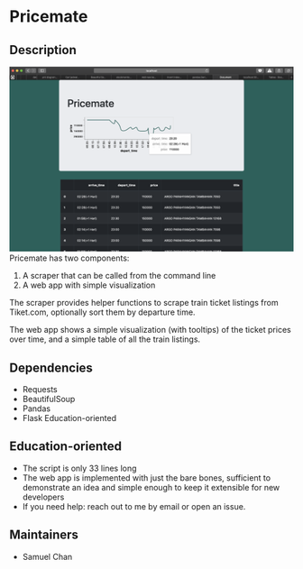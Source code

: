 # Pricemate

## Description
![](pricemate.png)
Pricemate has two components:
1. A scraper that can be called from the command line
2. A web app with simple visualization

The scraper provides helper functions to scrape train ticket listings from Tiket.com, optionally sort them by departure time. 

The web app shows a simple visualization (with tooltips) of the ticket prices over time, and a simple table of all the train listings. 

## Dependencies
- Requests
- BeautifulSoup
- Pandas
- Flask
Education-oriented

## Education-oriented
- The script is only 33 lines long
- The web app is implemented with just the bare bones, sufficient to demonstrate an idea and simple enough to keep it extensible for new developers
- If you need help: reach out to me by email or open an issue.

## Maintainers
- Samuel Chan